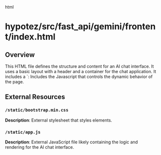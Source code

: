 html
<h1>hypotez/src/fast_api/gemini/frontent/index.html</h1>

<h2>Overview</h2>
<p>This HTML file defines the structure and content for an AI chat interface.  It uses a basic layout with a header and a container for the chat application. It includes a `<script>` tag referencing a JavaScript file (`app.js`) likely containing the dynamic behavior of the chat application. It includes Bootstrap CSS for styling.</p>


<h2>Variables</h2>

<h3><code>MODE</code></h3>

<p><strong>Description</strong>:  A string variable holding the current application mode ('debug').</p>


<h2>HTML Structure</h2>

<p><strong>Description</strong>: This file sets up the initial structure of the chat interface, handling basic HTML elements.</p>

<ul>
  <li><code><!DOCTYPE html></code>: Defines the document type as HTML5.</li>
  <li><code><html lang="en"></code>: Specifies the language of the HTML document.</li>
  <li><code><head></code>: Contains meta tags for character set, viewport settings, and a title for the page. Also includes a link to Bootstrap CSS for styling.</li>
    <ul>
        <li><code><meta charset="UTF-8"></code>: Sets the character encoding to UTF-8.</li>
        <li><code><meta name="viewport" content="width=device-width, initial-scale=1.0"></code>: Optimizes the page for different screen sizes.</li>
        <li><code><title>Chat with Generative AI</title></code>: Sets the title of the page.</li>
        <li><code><link rel="stylesheet" href="/static/bootstrap.min.css"></code>: Includes Bootstrap CSS for styling.</li>
        <li><code><style> ... </style></code>: Styles the body of the page.</li>
    </ul>
  <li><code><body></code>: Contains the content of the web page.</li>
    <ul>
        <li><code><div class="container"></code>: Contains the page's content, styled with Bootstrap's container class.</li>
            <ul>
                <li><code><h1>AI Chat Interface</h1></code>: A header for the chat interface.</li>
                <li><code><div id="chat-app"></div></code>: A placeholder element where the chat application will be dynamically rendered.</li>
            </ul>
        <li><code><script type="text/babel" src="/static/app.js"></script></code>: Includes the Javascript that controls the dynamic behavior of the page. </li>
    </ul>

</ul>

<h2>External Resources</h2>

<h3><code>/static/bootstrap.min.css</code></h3>

<p><strong>Description</strong>: External stylesheet that styles elements.</p>

<h3><code>/static/app.js</code></h3>

<p><strong>Description</strong>: External JavaScript file likely containing the logic and rendering for the AI chat interface.</p>